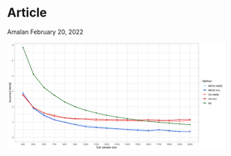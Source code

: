 Article
================
Amalan
February 20, 2022

![](Articles_files/figure-gfm/load%20Non%20Identical%20Data-1.png)<!-- -->
